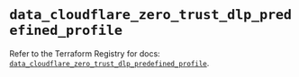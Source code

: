 # `data_cloudflare_zero_trust_dlp_predefined_profile`

Refer to the Terraform Registry for docs: [`data_cloudflare_zero_trust_dlp_predefined_profile`](https://registry.terraform.io/providers/cloudflare/cloudflare/5.10.1/docs/data-sources/zero_trust_dlp_predefined_profile).
